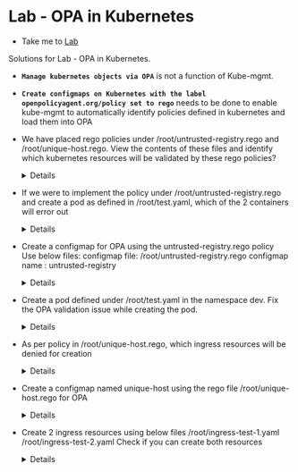 # Lab - OPA in Kubernetes
  
  - Take me to [Lab](https://kodekloud.com/topic/labs-opa-in-kubernetes/)

Solutions for Lab - OPA in Kubernetes.

- **`Manage kubernetes objects via OPA`** is not a function of Kube-mgmt.

- **`Create configmaps on Kubernetes with the label openpolicyagent.org/policy set to rego`** needs to be done to enable kube-mgmt to automatically identify policies defined in kubernetes and load them into OPA

- We have placed rego policies under /root/untrusted-registry.rego and /root/unique-host.rego. View the contents of these files and identify which kubernetes resources will be validated by these rego policies?
    <details>
    ```
  By analyzing the contents of /root/untrusted-registry.rego and /root/unique-host.rego

  Answer:
  untrusted-registry.rego : pod ; unique-host.rego : ingress
    ```
    </details>
- If we were to implement the policy under /root/untrusted-registry.rego and create a pod as defined in /root/test.yaml, which of the 2 containers will error out
  <details>
  ```
  untrusted-registry.rego policy denies pods with image name that does not start with hooli.com/

  Answer:
  nginx-frontend
  ```
  </details>
- Create a configmap for OPA using the untrusted-registry.rego policy
Use below files:
configmap file: /root/untrusted-registry.rego
configmap name : untrusted-registry
  <details>
  ```

  Run
  $ kubectl create configmap untrusted-registry --from-file=untrusted-registry.rego
  ```
  </details>
- Create a pod defined under /root/test.yaml in the namespace dev. Fix the OPA validation issue while creating the pod.
  <details>
  ```

      Run
      $ kubectl apply -n dev -f /root/test.yaml
      $ vi /root/test.yaml
      Correct the file as below
      kind: Pod
      apiVersion: v1
      metadata:
       name: test
      spec:
       containers:
       - image: hooli.com/nginx
          name: nginx-frontend
       - image: hooli.com/mysql
          name: mysql-backend
      Run
      $ kubectl apply -n dev -f /root/test.yaml
  ```
  </details>
- As per policy in /root/unique-host.rego, which ingress resources will be denied for creation
  <details>
  ```

  Run
  $ /root/unique-host.rego

  Check the Ingress object

  Answer:
  multiple ingress resources with same host
  ```
  </details>
- Create a configmap named unique-host using the rego file /root/unique-host.rego for OPA
  <details>
  ```
  Run
  $ kubectl create configmap unique-host --from-file=/root/unique-host.rego
  ```
  </details>

- Create 2 ingress resources using below files
/root/ingress-test-1.yaml
/root/ingress-test-2.yaml
Check if you can create both resources
  <details>
  ```

  Run
  $ kubectl apply -f /root/ingress-test-1.yaml

  $ kubectl apply -f /root/ingress-test-2.yaml

  You can't create both of them due to conflicts
  ```
  </details>
